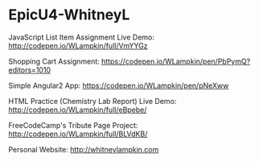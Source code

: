 # EpicU4-WhitneyL

JavaScript List Item Assignment Live Demo: http://codepen.io/WLampkin/full/VmYYGz

Shopping Cart Assignment: https://codepen.io/WLampkin/pen/PbPymQ?editors=1010

Simple Angular2 App: https://codepen.io/WLampkin/pen/pNeXww

HTML Practice (Chemistry Lab Report) Live Demo: http://codepen.io/WLampkin/full/eBpebe/

FreeCodeCamp's Tribute Page Project: http://codepen.io/WLampkin/full/BLVdKB/

Personal Website: http://whitneylampkin.com
